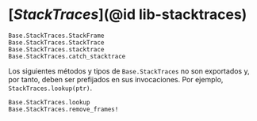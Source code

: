 # [*StackTraces*](@id lib-stacktraces)

```@docs
Base.StackTraces.StackFrame
Base.StackTraces.StackTrace
Base.StackTraces.stacktrace
Base.StackTraces.catch_stacktrace
```

Los siguientes métodos y tipos de `Base.StackTraces` no son exportados y, por tanto, deben ser prefijados en sus invocaciones. Por ejemplo, `StackTraces.lookup(ptr)`.

```@docs
Base.StackTraces.lookup
Base.StackTraces.remove_frames!
```
